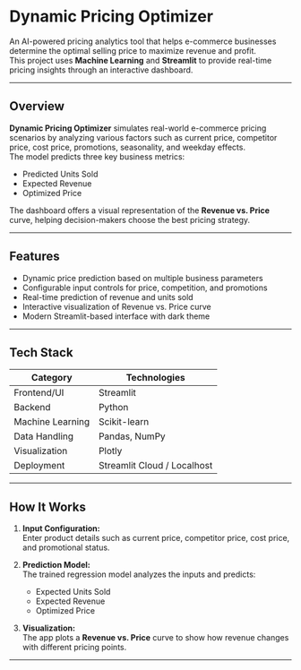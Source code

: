 # Dynamic Pricing Optimizer

An AI-powered pricing analytics tool that helps e-commerce businesses determine the optimal selling price to maximize revenue and profit.  
This project uses **Machine Learning** and **Streamlit** to provide real-time pricing insights through an interactive dashboard.

---

## Overview

**Dynamic Pricing Optimizer** simulates real-world e-commerce pricing scenarios by analyzing various factors such as current price, competitor price, cost price, promotions, seasonality, and weekday effects.  
The model predicts three key business metrics:

- Predicted Units Sold  
- Expected Revenue  
- Optimized Price  

The dashboard offers a visual representation of the **Revenue vs. Price** curve, helping decision-makers choose the best pricing strategy.

---

## Features

- Dynamic price prediction based on multiple business parameters  
- Configurable input controls for price, competition, and promotions  
- Real-time prediction of revenue and units sold  
- Interactive visualization of Revenue vs. Price curve  
- Modern Streamlit-based interface with dark theme  

---

## Tech Stack

| Category | Technologies |
|-----------|---------------|
| Frontend/UI | Streamlit |
| Backend | Python |
| Machine Learning | Scikit-learn |
| Data Handling | Pandas, NumPy |
| Visualization | Plotly |
| Deployment | Streamlit Cloud / Localhost |

---

## How It Works

1. **Input Configuration:**  
   Enter product details such as current price, competitor price, cost price, and promotional status.  

2. **Prediction Model:**  
   The trained regression model analyzes the inputs and predicts:  
   - Expected Units Sold  
   - Expected Revenue  
   - Optimized Price  

3. **Visualization:**  
   The app plots a **Revenue vs. Price** curve to show how revenue changes with different pricing points.  

---
